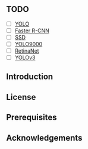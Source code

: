 # 

## TODO
- [ ] [YOLO](https://arxiv.org/pdf/1506.02640.pdf)
- [ ] [Faster R-CNN](https://arxiv.org/pdf/1506.01497.pdf)
- [ ] [SSD](https://arxiv.org/pdf/1512.02325.pdf)
- [ ] [YOLO9000](https://arxiv.org/pdf/1612.08242.pdf)
- [ ] [RetinaNet](https://arxiv.org/pdf/1708.02002.pdf)
- [ ] [YOLOv3](http://resources.dbgns.com/study/ObjectDetection/YOLOv3.pdf)

## Introduction

## License

## Prerequisites

## Acknowledgements
